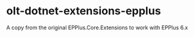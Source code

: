 # olt-dotnet-extensions-epplus
A copy from the original EPPlus.Core.Extensions to work with EPPlus 6.x
